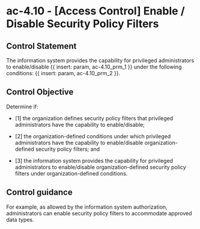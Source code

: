 # ac-4.10 - \[Access Control\] Enable / Disable Security Policy Filters

## Control Statement

The information system provides the capability for privileged administrators to enable/disable {{ insert: param, ac-4.10_prm_1 }} under the following conditions: {{ insert: param, ac-4.10_prm_2 }}.

## Control Objective

Determine if:

- \[1\] the organization defines security policy filters that privileged administrators have the capability to enable/disable;

- \[2\] the organization-defined conditions under which privileged administrators have the capability to enable/disable organization-defined security policy filters; and

- \[3\] the information system provides the capability for privileged administrators to enable/disable organization-defined security policy filters under organization-defined conditions.

## Control guidance

For example, as allowed by the information system authorization, administrators can enable security policy filters to accommodate approved data types.
